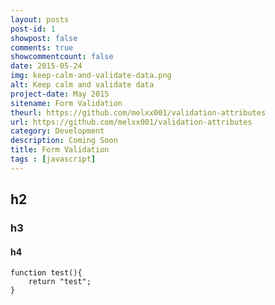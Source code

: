```yaml
---
layout: posts
post-id: 1
showpost: false
comments: true
showcommentcount: false
date: 2015-05-24
img: keep-calm-and-validate-data.png
alt: Keep calm and validate data
project-date: May 2015
sitename: Form Validation
theurl: https://github.com/melxx001/validation-attributes
url: https://github.com/melxx001/validation-attributes
category: Development
description: Coming Soon
title: Form Validation
tags : [javascript]
---
```


## h2

### h3

#### h4

```
function test(){
	return "test";
}
```